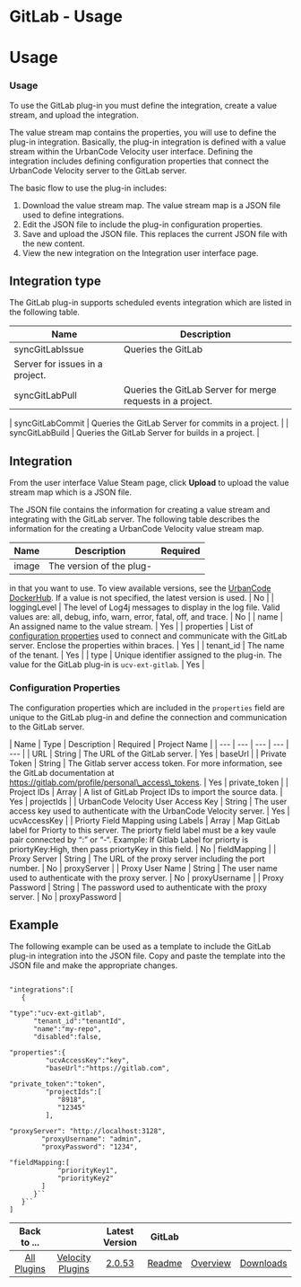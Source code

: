 
GitLab - Usage
==============

# Usage



### Usage






To use the GitLab plug-in you must define the integration, create a value stream, and upload the 
integration.


The value stream map contains the properties, you will use to define the plug-in integration. Basically, 
the plug-in integration is defined with a value stream within the UrbanCode Velocity user interface. Defining the 
integration includes defining configuration properties that connect the UrbanCode Velocity server to the GitLab server.



The basic flow to use the plug-in includes:


1. Download the value stream map. The value stream map is a JSON file 
used to define integrations.
2. Edit the JSON file to include the plug-in configuration properties.
3. Save and upload 
the JSON file. This replaces the current JSON file with the new content.
4. View the new integration on the Integration 
user interface page.


Integration type
----------------


The GitLab plug-in supports scheduled events integration 
which are listed in the following table.




| Name | Description |
| --- | --- |
| syncGitLabIssue | Queries the GitLab
 Server for issues in a project. |
| syncGitLabPull | Queries the GitLab Server for merge requests in a project. |
| 
syncGitLabCommit | Queries the GitLab Server for commits in a project. |
| syncGitLabBuild | Queries the GitLab Server 
for builds in a project. |


Integration
-----------


From the user interface Value Steam page, click **Upload** to 
upload the value stream map which is a JSON file.


The JSON file contains the information for creating a value stream 
and integrating with the GitLab server. The following table describes the information for the creating a UrbanCode 
Velocity value stream map.




| Name | Description | Required |
| --- | --- | --- |
| image | The version of the plug-
in that you want to use. To view available versions, see the [UrbanCode 
DockerHub](https://hub.docker.com/r/urbancode/ucv-ext-gitlab/tags). If a value is not specified, the latest version is 
used. | No |
| loggingLevel | The level of Log4j messages to display in the log file. Valid values are: all, debug, 
info, warn, error, fatal, off, and trace. | No |
| name | An assigned name to the value stream. | Yes |
| properties | 
List of [configuration properties](#properties) used to connect and communicate with the GitLab server. Enclose the 
properties within braces. | Yes |
| tenant\_id | The name of the tenant. | Yes |
| type | Unique identifier assigned to 
the plug-in. The value for the GitLab plug-in is `ucv-ext-gitlab`. | Yes |


### Configuration Properties


The 
configuration properties which are included in the `properties` field are unique to the GitLab plug-in and define the 
connection and communication to the GitLab server.




| Name | Type | Description | Required | Project Name |
| --- | 
--- | --- | --- | --- |
| URL | String | The URL of the GitLab server. | Yes | baseUrl |
| Private Token | String | The 
Gitlab server access token. For more information, see the GitLab documentation at 
https://gitlab.com/profile/personal\_access\_tokens. | Yes | private\_token |
| Project IDs | Array | A list of GitLab 
Project IDs to import the source data. | Yes | projectIds |
| UrbanCode Velocity User Access Key | String | The user 
access key used to authenticate with the UrbanCode Velocity server. | Yes | ucvAccessKey |
| Priorty Field Mapping using
 Labels | Array | Map GitLab label for Priorty to this server. The priorty field label must be a key vaule pair 
connected by “:” or “-“. Example: If Gitlab Label for priorty is priortyKey:High, then pass priortyKey in this field. | 
No | fieldMapping |
| Proxy Server | String | The URL of the proxy server including the port number. | No | proxyServer 
|
| Proxy User Name | String | The user name used to authenticate with the proxy server. | No | proxyUsername |
| Proxy 
Password | String | The password used to authenticate with the proxy server. | No | proxyPassword |


Example
-------



The following example can be used as a template to include the GitLab plug-in integration into the JSON file. Copy and 
paste the template into the JSON file and make the appropriate changes.



```

"integrations":[
   {
      
"type":"ucv-ext-gitlab",
      "tenant_id":"tenantId",
      "name":"my-repo",
      "disabled":false,
      
"properties":{
         "ucvAccessKey":"key",
         "baseUrl":"https://gitlab.com",
         
"private_token":"token",
         "projectIds":[
            "8918",
            "12345"
         ],
        
"proxyServer": "http://localhost:3128",
        "proxyUsername": "admin",
        "proxyPassword": "1234",
        
"fieldMapping:[
            "priorityKey1",
            "priorityKey2"
        ]
      }``
   }``
]

```





|Back to ...||Latest Version|GitLab |||
| :---: | :---: | :---: | :---: | :---: | :---: |
|[All Plugins](../../index.md)|[Velocity Plugins](../README.md)|[2.0.53]()|[Readme](README.md)|[Overview](overview.md)|[Downloads](downloads.md)|
